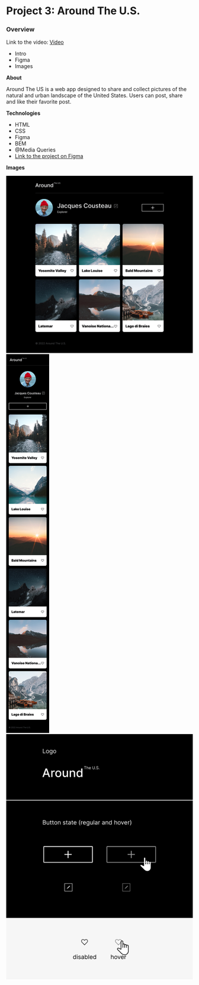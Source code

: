 # Project 3: Around The U.S.

### Overview

Link to the video: [Video](https://drive.google.com/file/d/1csLUd-0lcLV9opBDWvqlpyWTMg_nIQa1/view?usp=sharing)

- Intro
- Figma
- Images

**About**

Around The US is a web app designed to share and collect pictures of the natural and
urban landscape of the United States. Users can post, share and like their favorite post.

**Technologies**

- HTML
- CSS
- Figma
- BEM
- @Media Queries
- [Link to the project on Figma](https://drive.google.com/file/d/1csLUd-0lcLV9opBDWvqlpyWTMg_nIQa1/view?usp=sharing)

**Images**

![Main Page](images/MAIN%20PAGE.png)
![Mobile Page](images/MOBILE.png)
![UI KIT](images/UI%20KIT.png)
